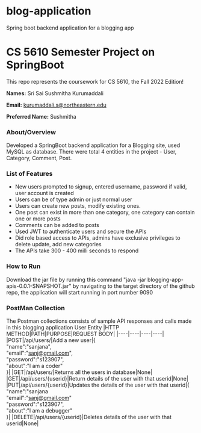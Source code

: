 # blog-application
Spring boot backend application for a blogging app
# CS 5610 Semester Project on SpringBoot 

This repo represents the coursework for CS 5610, the Fall 2022 Edition!

**Names:** Sri Sai Sushmitha Kurumaddali 
                   
**Email:**   kurumaddali.s@northeastern.edu

**Preferred Name:** Sushmitha


### About/Overview
Developed a SpringBoot backend application for a Blogging site, used MySQL as database. There were total 4 entities in the project - User, Category, Comment, Post.

### List of Features
- New users prompted to signup, entered username, password if valid, user account is created
- Users can be of type admin or just normal user
- Users can create new posts, modify existing ones.
- One post can exist in more than one category, one category can contain one or more posts
- Comments can be added to posts
- Used JWT to authenticate users and secure the APIs
- Did role based access to APIs, admins have exclusive privileges to delete update, add new categories
- The APIs take 300 - 400 milli seconds to respond
  
### How to Run 
Download the jar file by running this command "java -jar blogging-app-apis-0.0.1-SNAPSHOT.jar" by navigating to the target directory of the github repo, the application will start running in port number 9090

### PostMan Collection
The Postman collections consists of sample API responses and calls made in this blogging application
User Entity
|HTTP METHOD|PATH|PURPOSE|REQUEST BODY|
|----|----|----|----|
|POST|/api/users/|Add a new user|{<br>"name":"sanjana",<br>"email":"sanj@gmail.com",<br>"password":"s123907",<br>"about":"I am a coder"<br>}|
|GET|/api/users/|Returns all the users in database|None|
|GET|/api/users/{userid}|Return details of the user with that userid|None|
|PUT|/api/users/{userid}|Updates the details of the user with that userid|{</br>"name":"sanjana</br>"email":"sanj@gmail.com"</br>"password":"s123907",</br>"about":"I am a debugger"</br>}|
|DELETE|/api/users/{userid}|Deletes details of the user with that userid|None|
